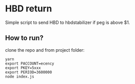 # HBD return

Simple script to send HBD to hbdstabilizer if peg is above $1.

## How to run?

clone the repo and from project folder:

```
yarn
export PACCOUNT=ecency
export PKEY=5xxx
export PERIOD=3600000
node index.js
```
